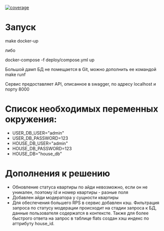 [![coverage](https://github.com/BurtsE/avito-test/actions/workflows/coverage.yml/badge.svg)](https://github.com/BurtsE/avito-test/actions/workflows/coverage.yml)
# Запуск

make docker-up 

либо 

docker-compose -f deploy/compose.yml up

Большой дамп БД не помещается в Git, можно дополнить ее командой make runf

Сервис предоставляет API, описанное в swagger, по адресу localhost и порту 8000

# Список необходимых переменных окружения:

* USER_DB_USER="admin"
* USER_DB_PASSWORD=123
* HOUSE_DB_USER="admin"
* HOUSE_DB_PASSWORD=123
* HOUSE_DB="house_db"

# Дополнения к решению

* Обновление статуса квартиры по айди невозможно, если он не уникален, поэтому id и номер квартиры - разные поля
* Добавлен айди модератора у сущности квартиры
* Для обеспечения большего RPS в сервис добавлен кэш. Фильтрация запроса по статусу модерации происходит на стадии запроса к БД, данные пользователя содержатся в контексте. Также для более быстрого ответа на запрос в таблице flats создан хэш индекс по аттрибуту house_id. 

